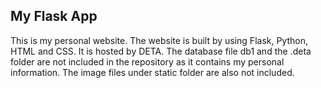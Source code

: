 ## My Flask App

This is my personal website. The website is built by using Flask, Python, HTML and CSS. It is hosted by DETA. The database file db1 
and the .deta folder are not included in the repository as it contains my personal information. The image files under static folder 
are also not included.  